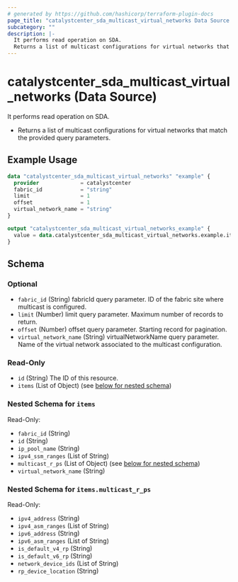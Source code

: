 ```yaml
---
# generated by https://github.com/hashicorp/terraform-plugin-docs
page_title: "catalystcenter_sda_multicast_virtual_networks Data Source - terraform-provider-catalystcenter"
subcategory: ""
description: |-
  It performs read operation on SDA.
  Returns a list of multicast configurations for virtual networks that match the provided query parameters.
---
```


# catalystcenter_sda_multicast_virtual_networks (Data Source)

It performs read operation on SDA.

- Returns a list of multicast configurations for virtual networks that match the provided query parameters.

## Example Usage

```terraform
data "catalystcenter_sda_multicast_virtual_networks" "example" {
  provider             = catalystcenter
  fabric_id            = "string"
  limit                = 1
  offset               = 1
  virtual_network_name = "string"
}

output "catalystcenter_sda_multicast_virtual_networks_example" {
  value = data.catalystcenter_sda_multicast_virtual_networks.example.items
}
```

<!-- schema generated by tfplugindocs -->
## Schema

### Optional

- `fabric_id` (String) fabricId query parameter. ID of the fabric site where multicast is configured.
- `limit` (Number) limit query parameter. Maximum number of records to return.
- `offset` (Number) offset query parameter. Starting record for pagination.
- `virtual_network_name` (String) virtualNetworkName query parameter. Name of the virtual network associated to the multicast configuration.

### Read-Only

- `id` (String) The ID of this resource.
- `items` (List of Object) (see [below for nested schema](#nestedatt--items))

<a id="nestedatt--items"></a>
### Nested Schema for `items`

Read-Only:

- `fabric_id` (String)
- `id` (String)
- `ip_pool_name` (String)
- `ipv4_ssm_ranges` (List of String)
- `multicast_r_ps` (List of Object) (see [below for nested schema](#nestedobjatt--items--multicast_r_ps))
- `virtual_network_name` (String)

<a id="nestedobjatt--items--multicast_r_ps"></a>
### Nested Schema for `items.multicast_r_ps`

Read-Only:

- `ipv4_address` (String)
- `ipv4_asm_ranges` (List of String)
- `ipv6_address` (String)
- `ipv6_asm_ranges` (List of String)
- `is_default_v4_rp` (String)
- `is_default_v6_rp` (String)
- `network_device_ids` (List of String)
- `rp_device_location` (String)
